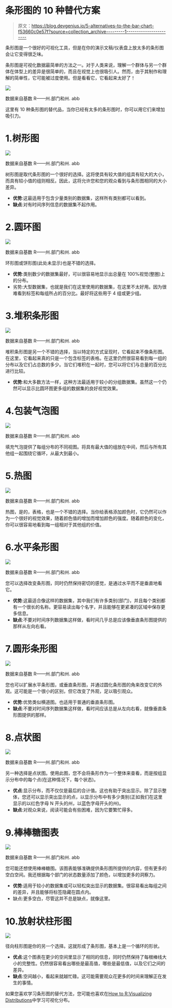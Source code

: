 # 条形图的 10 种替代方案

> 原文：<https://blog.devgenius.io/5-alternatives-to-the-bar-chart-f53660c0e57f?source=collection_archive---------1----------------------->

条形图是一个很好的可视化工具，但是在你的演示文稿/仪表盘上放太多的条形图会让它变得很乏味。

条形图是可视化数据最简单的方法之一。对于人类来说，理解一个群体与另一个群体在体型上的差异是很简单的，而且在视觉上也很吸引人。然而，由于其制作和理解的简单性，它可能被过度使用。但是看看它，它看起来太好了！

![](img/514317355d7f92905ccddcf242730b04.png)

数据来自基数 R——州.部门和州. abb

这里有 10 种条形图的替代品，当你已经有太多的条形图时，你可以用它们来增加吸引力。

# 1.树形图

![](img/bdf1473342ab376dac25519ce14ef328.png)

数据来自基数 R——州.部门和州. abb

树形图是取代条形图的一个很好的选择。这将使具有较大值的组具有较大的大小，而具有较小值的组则相反。因此，这将允许您和您的观众看到与条形图相同的大小差异。

*   **优势**:这最适用于包含少量类别的数据集，这样所有类别都可以看到。
*   **缺点**:对有时间序列信息的数据集不起作用。

# 2.圆环图

![](img/007cb28db07aaad6b2f1f05b98acc72b.png)

数据来自基数 R——州.部门和州. abb

环形图或饼形图(此处未显示)也是不错的选择。

*   **优势**:类别数少的数据集最好，可以很容易地显示出总量在 100%视觉(整圈)上的分布。
*   劣势:大型数据集，也就是我们在这里使用的数据集，在这里不太好用。因为很难看到标签和每组所占的百分比。最好将这些用于 4 组或更少组。

# 3.堆积条形图

![](img/fa0ca3776665fbcbe76836f0fb6d2d47.png)

数据来自基数 R——州.部门和州. abb

堆积条形图是另一个不错的选择，当以特定的方式呈现时，它看起来不像条形图。在这里，它看起来真的只是一个包含标签的表格。在这里仍然很容易看到每一组的分布以及它们占总数的多少。当它们堆积在一起时，您可以将它们与总量的百分比进行比较。

*   **优势**:和大多数方法一样，这种方法最适用于较小的分组数据集。虽然这一个仍然可以显示比圆环图更多组的数据集的良好视觉效果。

# 4.包装气泡图

![](img/5ba0039bb5389b64251b52d9b80b9924.png)

数据来自基数 R——州.部门和州. abb

填充气泡提供了每组分布的不同视图。将具有最大值的组放在中间，然后与所有其他组一起围绕它循环，从最大到最小。

# 5.热图

![](img/f442d743e8de72b2bf5dd28f920084ca.png)

数据来自基数 R——州.部门和州. abb

热图，是的，表格，也是一个不错的选择。当你给表格添加颜色时，它仍然可以作为一个很好的视觉效果，随着颜色值的增加而增加颜色的强度。随着颜色的变化，你可以很容易地看到每一组相对于其他组的价值。

# 6.水平条形图

![](img/d54ce6eebafdd5340e541a276607125e.png)

数据来自基数 R——州.部门和州. abb

您可以选择改变条形图，同时仍然保持密切的感觉，是通过水平而不是垂直地看它。

*   **优势**:这最适合像这样的数据集，其中我们有许多类别(部门)，并且每个类别都有一个很长的名称。更容易读出每个名字，并且能够在更紧凑的区域中保存更多信息。
*   **缺点**:不要对时间序列数据集这样做，看时间几乎总是应该像垂直条形图提供的那样从左向右看。

# 7.圆形条形图

![](img/50bef14f4f0b3f591d8b440504aac9df.png)

数据来自基数 R——州.部门和州. abb

您也可以扩展水平条形图，或垂直条形图，并通过圆化条形图的角来改变它的外观。这可能是一个很小的区别，但它改变了外观，足以吸引观众。

*   **优势**:优势类似横道图。也适用于普通的垂直条形图。
*   **缺点**:不要对时间序列数据集这样做，看时间应该总是从左向右看，就像垂直条形图提供的那样。

# 8.点状图

![](img/0fa8bdaa0ba88b806770a3f76683e844.png)

数据来自基数 R——州.部门和州. abb

另一种选择是点状图。使用此图，您不会将条形作为一个整体来查看，而是按组显示分布中的每个点(在这种情况下，每个状态)。

*   **优点**:显示分布，而不仅仅是最后的合计值。这也有助于突出显示。除了显示整体，您还可以显示突出显示的点，以显示分布中有多少类别(正如我们在这里显示的以红色字母 N 开头的州，以蓝色字母开头的州)。
*   **缺点**:对观众来说，阅读可能会有些困难，因为它要繁忙得多。

# 9.棒棒糖图表

![](img/d52073ed5337fab214c159da28bc5573.png)

数据来自基数 R——州.部门和州. abb

您可能还想使用棒棒糖图。该图表能够准确提供条形图所提供的内容，但有更多的空白空间。我还根据每个部门的状态数量添加了颜色，以增加更多的洞察力。

*   **优势**:适用于较小的数据集或可以轻松突出显示的数据集。很容易看出每组之间的差异，并且能够将标签隐藏在圆点内。
*   缺点:更多空白，尽管这并不总是缺点，就像这里。

# 10.放射状柱形图

![](img/d417a29a5651cdca0edc2759f732b204.png)

径向柱形图是你的另一个选择。这就形成了条形图，基本上是一个循环的形状。

*   **优点**:这个图表在更少的空间里显示了相同的信息，同时仍然保持了每根棒线大小的完整性。仍然很容易看出哪些是最高值，哪些是最低值，以及它们之间的差异。
*   **缺点**:空间越小，看起来就越忙碌。这可能需要观众花更多的时间来理解正在发生的事情。

如果您喜欢学习条形图的替代方法，您可能也喜欢在[How to R:Visualizing Distributions](https://medium.com/@nickmartin812/how-to-r-visualizing-distributions-49ea4141fb32)中学习可视化分布。